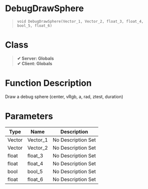 # DebugDrawSphere
> `void DebugDrawSphere(Vector_1, Vector_2, float_3, float_4, bool_5, float_6)`
# Class
> __✔ Server: Globals__  
> __✔ Client: Globals__  
# Function Description
Draw a debug sphere (center, vRgb, a, rad, ztest, duration)
# Parameters
Type|Name|Description
--|--|--
Vector|Vector_1|No Description Set
Vector|Vector_2|No Description Set
float|float_3|No Description Set
float|float_4|No Description Set
bool|bool_5|No Description Set
float|float_6|No Description Set
